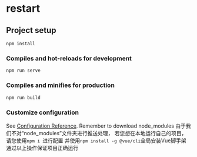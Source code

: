 # restart

## Project setup
```
npm install
```

### Compiles and hot-reloads for development
```
npm run serve
```

### Compiles and minifies for production
```
npm run build
```

### Customize configuration
See [Configuration Reference](https://cli.vuejs.org/config/).
Remember to download node_modules
由于我们不对“node_modules”文件夹进行推送处理，
若您想在本地运行自己的项目，
请您使用`npm i `进行配置
并使用`npm install -g @vue/cli`全局安装Vue脚手架
通过以上操作保证项目正确运行

